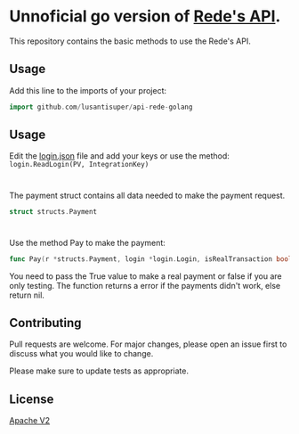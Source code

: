 # Unnoficial go version of [Rede's API](https://www.userede.com.br/desenvolvedores/pt/produto/e-Rede#tutorial).

This repository contains the basic methods to use the Rede's API.

## Usage

Add this line to the imports of your project:
```go
import github.com/lusantisuper/api-rede-golang
```

## Usage

Edit the [login.json](https://github.com/lusantisuper/api-rede-golang/blob/main/login.json) file and add your keys or use the method: ```login.ReadLogin(PV, IntegrationKey)```

#
The payment struct contains all data needed to make the payment request.
```go
struct structs.Payment
```
#
Use the method Pay to make the payment:
```go
func Pay(r *structs.Payment, login *login.Login, isRealTransaction bool) (*structs,Response, error)
```
You need to pass the True value to make a real payment or false if you are only testing. The function returns a error if the payments didn't work, else return nil.


## Contributing
Pull requests are welcome. For major changes, please open an issue first to discuss what you would like to change.

Please make sure to update tests as appropriate.

## License
[Apache V2](https://choosealicense.com/licenses/apache-2.0/)
